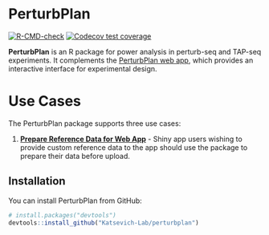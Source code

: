 
<!-- README.md is generated from README.Rmd. Please edit that file -->

<!-- <img src="man/figures/logo.png" style="float: right; margin-top: 5px;" width="150" alt=""> -->

# PerturbPlan

<!-- badges: start -->

[![R-CMD-check](https://github.com/Katsevich-Lab/perturbplan/actions/workflows/R-CMD-check.yaml/badge.svg)](https://github.com/Katsevich-Lab/perturbplan/actions/workflows/R-CMD-check.yaml)
[![Codecov test
coverage](https://codecov.io/gh/Katsevich-Lab/perturbplan/branch/main/graph/badge.svg)](https://app.codecov.io/gh/Katsevich-Lab/perturbplan?branch=main)

<!-- badges: end -->

**PerturbPlan** is an R package for power analysis in perturb-seq and
TAP-seq experiments. It complements the [PerturbPlan web
app](https://katsevich-lab-perturbplan.share.connect.posit.cloud/),
which provides an interactive interface for experimental design.

# Use Cases

The PerturbPlan package supports three use cases:

1.  **[Prepare Reference Data for Web
    App](articles/preprocess-reference.html)** - Shiny app users wishing
    to provide custom reference data to the app should use the package
    to prepare their data before upload.
    <!-- 2. **[Advanced Prospective Power Analysis](articles/prospective-power.html)** - While the app helps users address 11 of the most commonly encountered experimental design questions, the package supports more sophisticated analyses. -->
    <!-- 3. **[Retrospective Power Analysis](articles/posthoc.html)** - In addition to experimental design---based on prospective power analysis---the package also supports retrospective  power analysis. -->

## Installation

You can install PerturbPlan from GitHub:

``` r
# install.packages("devtools")
devtools::install_github("Katsevich-Lab/perturbplan")
```
